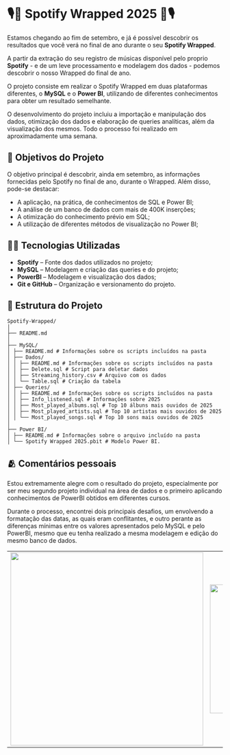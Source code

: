 # 🎙️🎵 Spotify Wrapped 2025 🎵🎙️ 

Estamos chegando ao fim de setembro, e já é possível descobrir os resultados que você verá no final de ano durante o seu **Spotify Wrapped**.

A partir da extração do seu registro de músicas disponível pelo proprio **Spotify** - e de um leve processamento e modelagem dos dados - podemos descobrir o nosso Wrapped do final de ano.

O projeto consiste em realizar o Spotify Wrapped em duas plataformas diferentes, o **MySQL** e o **Power BI**, utilizando de diferentes conhecimentos para obter um resultado semelhante.

O desenvolvimento do projeto incluiu a importação e manipulação dos dados, otimização dos dados e elaboração de queries analíticas, além da visualização dos mesmos. Todo o processo foi realizado em aproximadamente uma semana.

## 🎯 Objetivos do Projeto

O objetivo principal é descobrir, ainda em setembro, as informações fornecidas pelo Spotify no final de ano, durante o Wrapped. Além disso, pode-se destacar:
- A aplicação, na prática, de conhecimentos de SQL e Power BI;
- A análise de um banco de dados com mais de 400K inserções;
- A otimização do conhecimento prévio em SQL;
- A utilização de diferentes métodos de visualização no Power BI;

## 👨‍💻 Tecnologias Utilizadas

- **Spotify** – Fonte dos dados utilizados no projeto;
- **MySQL** – Modelagem e criação das queries e do projeto;
- **PowerBI** – Modelagem e visualização dos dados;
- **Git e GitHub** – Organização e versionamento do projeto.

## 💼 Estrutura do Projeto


```
Spotify-Wrapped/
│
├── README.md
│
├── MySQL/
│ ├── README.md # Informações sobre os scripts incluídos na pasta
│ ├── Dados/
│ │ ├── README.md # Informações sobre os scripts incluídos na pasta
│ │ ├── Delete.sql # Script para deletar dados 
│ │ ├── Streaming_history.csv # Arquivo com os dados
│ │ └── Table.sql # Criação da tabela
│ ├── Queries/
│ │ ├── README.md # Informações sobre os scripts incluídos na pasta
│ │ ├── Info_listened.sql # Informações sobre 2025
│ │ ├── Most_played_albums.sql # Top 10 álbuns mais ouvidos de 2025
│ │ ├── Most_played_artists.sql # Top 10 artistas mais ouvidos de 2025
│ │ └── Most_played_songs.sql # Top 10 sons mais ouvidos de 2025
│
├── Power BI/
│ ├── README.md # Informações sobre o arquivo incluído na pasta
│ └── Spotify Wrapped 2025.pbit # Modelo Power BI.

```

## 🫂 Comentários pessoais
Estou extremamente alegre com o resultado do projeto, especialmente por ser meu segundo projeto individual na área de dados e o primeiro aplicando conhecimentos de PowerBI obtidos em diferentes cursos.

Durante o processo, encontrei dois principais desafios, um envolvendo a formatação das datas, as quais eram conflitantes, e outro perante as diferenças mínimas entre os valores apresentados pelo MySQL e pelo PowerBI, mesmo que eu tenha realizado a mesma modelagem e edição do mesmo banco de dados.

<div align="center">
<table>
  <tr>
    <td align="left">
        <img src="https://media0.giphy.com/media/v1.Y2lkPTc5MGI3NjExbXN0aW1zNGtia3o3d3hoMDEzazkzYXU5cTExbDVza2lobnNwdndjZCZlcD12MV9pbnRlcm5hbF9naWZfYnlfaWQmY3Q9Zw/qvx8tHCGkTD7Ib2SeQ/giphy.gif" width="450">
    </td>
    <td align="right">
        <img src="https://media0.giphy.com/media/v1.Y2lkPTc5MGI3NjExcngzcTUwYTloZmxjZWJvdTJzbXlqaGIwbXVrZzN5bWx0ZDVyZWFnOSZlcD12MV9pbnRlcm5hbF9naWZfYnlfaWQmY3Q9Zw/12XxYnYLMEn6yA/giphy.gif" width="300">
    </td>
  </tr>
</table>
</div>
